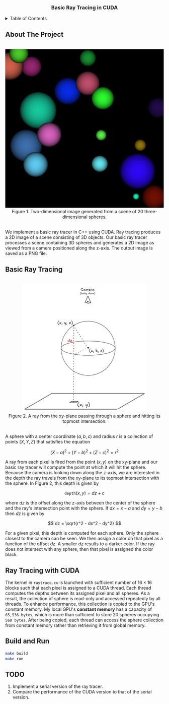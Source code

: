 <div align="center">
    <h3 align="center">Basic Ray Tracing in CUDA</h3>
</div>

<details>
  <summary>Table of Contents</summary>
  <ol>
    <li><a href="#about-the-project">About The Project</a></li>
    <li><a href="#basic-ray-tracing">Basic Ray Tracing</a></li>
    <li><a href="#build-and-run">Build and Run</a></li>
  </ol>
</details>

## About The Project

<br/>
<div align="center">
    <img src="output.png" width="512">
    <br/>
    <figcaption>Figure 1. Two-dimensional image generated from a scene of 20 three-dimensional spheres.</figcaption>
</div>
<br/>

We implement a basic ray tracer in C++ using CUDA. Ray tracing produces a 2D image of a scene consisting of 3D objects.
Our basic ray tracer processes a scene containing 3D spheres and generates a 2D image as viewed from a camera positioned
along the z-axis. The output image is saved as a PNG file.

## Basic Ray Tracing

<br/>
<div align="center">
    <img src="img/raytracing.png" width="400">
    <br/>
    <figcaption>Figure 2. A ray from the xy-plane passing through a sphere and hitting its topmost intersection.</figcaption>
</div>
<br/>

A sphere with a center coordinate $(a, b, c)$ and radius $r$ is a collection of points $(X,Y,Z)$ that satisfies the
equation

$$
(X-a)^2 + (Y-b)^2 + (Z-c)^2 = r^2
$$

A ray from each pixel is fired from the point $(x,y)$ on the xy-plane and our basic ray tracer will compute the point at
which it will hit the sphere. Because the camera is looking down along the z-axis, we are interested in the depth the
ray travels from the xy-plane to its topmost intersection with the sphere. In Figure 2, this depth is given by

$$
\texttt{depth}(x,y) = dz + c
$$

where $dz$ is the offset along the z-axis between the center of the sphere and the ray's intersection point with the
sphere. If $dx=x-a$ and $dy=y-b$ then $dz$ is given by

$$
dz = \sqrt{r^2 - dx^2 - dy^2}
$$

For a given pixel, this depth is computed for each sphere. Only the sphere closest to the camera can be seen. We then
assign a color on that pixel as a function of the offset $dz$. A smaller $dz$ results to a darker color. If the ray does
not intersect with any sphere, then that pixel is assigned the color black.

## Ray Tracing with CUDA

The kernel in `raytrace.cu` is launched with sufficient number of $16\times16$ blocks such that each pixel is assigned
to a CUDA thread. Each thread computes the depths between its assigned pixel and all spheres. As a result, the
collection of sphere is read-only and accessed repeatedly by all threads. To enhance performance, this collection is
copied to the GPU's constant memory. My local GPU's __constant memory__ has a capacity of `65,536 bytes`, which is more
than sufficient to store 20 spheres occupying `560 bytes`. After being copied, each thread can access the sphere
collection from constant memory rather than retrieving it from global memory.

## Build and Run

```bash
make build
make run
```

## TODO

1. Implement a serial version of the ray tracer.
2. Compare the performance of the CUDA version to that of the serial version.